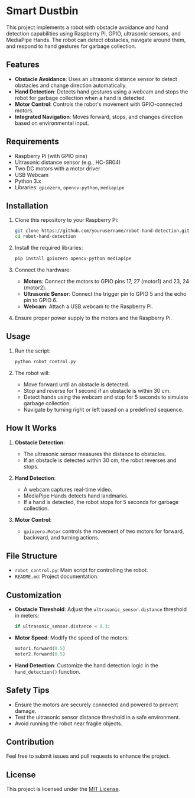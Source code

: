 # Smart Dustbin

This project implements a robot with obstacle avoidance and hand detection capabilities using Raspberry Pi, GPIO, ultrasonic sensors, and MediaPipe Hands. The robot can detect obstacles, navigate around them, and respond to hand gestures for garbage collection.

## Features

- **Obstacle Avoidance**: Uses an ultrasonic distance sensor to detect obstacles and change direction automatically.
- **Hand Detection**: Detects hand gestures using a webcam and stops the robot for garbage collection when a hand is detected.
- **Motor Control**: Controls the robot's movement with GPIO-connected motors.
- **Integrated Navigation**: Moves forward, stops, and changes direction based on environmental input.

## Requirements

- Raspberry Pi (with GPIO pins)
- Ultrasonic distance sensor (e.g., HC-SR04)
- Two DC motors with a motor driver
- USB Webcam
- Python 3.x
- Libraries: `gpiozero`, `opencv-python`, `mediapipe`

## Installation

1. Clone this repository to your Raspberry Pi:

   ```bash
   git clone https://github.com/yourusername/robot-hand-detection.git
   cd robot-hand-detection
   ```

2. Install the required libraries:

   ```bash
   pip install gpiozero opencv-python mediapipe
   ```

3. Connect the hardware:

   - **Motors**: Connect the motors to GPIO pins 17, 27 (motor1) and 23, 24 (motor2).
   - **Ultrasonic Sensor**: Connect the trigger pin to GPIO 5 and the echo pin to GPIO 6.
   - **Webcam**: Attach a USB webcam to the Raspberry Pi.

4. Ensure proper power supply to the motors and the Raspberry Pi.

## Usage

1. Run the script:

   ```bash
   python robot_control.py
   ```

2. The robot will:

   - Move forward until an obstacle is detected.
   - Stop and reverse for 1 second if an obstacle is within 30 cm.
   - Detect hands using the webcam and stop for 5 seconds to simulate garbage collection.
   - Navigate by turning right or left based on a predefined sequence.

## How It Works

1. **Obstacle Detection**:

   - The ultrasonic sensor measures the distance to obstacles.
   - If an obstacle is detected within 30 cm, the robot reverses and stops.

2. **Hand Detection**:

   - A webcam captures real-time video.
   - MediaPipe Hands detects hand landmarks.
   - If a hand is detected, the robot stops for 5 seconds for garbage collection.

3. **Motor Control**:

   - `gpiozero.Motor` controls the movement of two motors for forward, backward, and turning actions.

## File Structure

- `robot_control.py`: Main script for controlling the robot.
- `README.md`: Project documentation.

## Customization

- **Obstacle Threshold**: Adjust the `ultrasonic_sensor.distance` threshold in meters:
  ```python
  if ultrasonic_sensor.distance < 0.3:
  ```
- **Motor Speed**: Modify the speed of the motors:
  ```python
  motor1.forward(0.5)
  motor2.forward(0.5)
  ```
- **Hand Detection**: Customize the hand detection logic in the `hand_detection()` function.

## Safety Tips

- Ensure the motors are securely connected and powered to prevent damage.
- Test the ultrasonic sensor distance threshold in a safe environment.
- Avoid running the robot near fragile objects.

## Contribution

Feel free to submit issues and pull requests to enhance the project.

## License

This project is licensed under the [MIT License](LICENSE).

